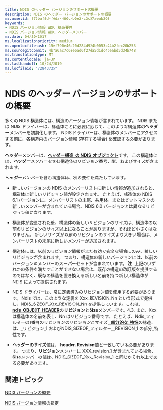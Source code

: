 ```yaml
---
title: NDIS のヘッダー バージョンのサポートの概要
description: NDIS のヘッダー バージョンのサポートの概要
ms.assetid: f73baf8d-f6da-486c-b0e2-c3c57aeab269
keywords:
- NDIS バージョン情報 WDK、構造要件
- NDIS バージョン情報 WDK、ヘッダーメンバー
ms.date: 04/20/2017
ms.localizationpriority: medium
ms.openlocfilehash: 15ef790e46a20d284d924b0053c74b2fec20b253
ms.sourcegitcommit: 4b7a6ac7c68e6ad6f27da5d1dc4deabd5d34b748
ms.translationtype: MT
ms.contentlocale: ja-JP
ms.lasthandoff: 10/24/2019
ms.locfileid: "72843735"
---
```

# <a name="overview-of-ndis-support-for-header-versions"></a>NDIS のヘッダー バージョンのサポートの概要





多くの NDIS 構造体には、構造のバージョン情報が含まれています。 NDIS または NDIS ドライバーは、構造体ごとに必要に応じて、このような構造体の**ヘッダー**メンバーを初期化します。 NDIS ドライバーは、構造体のメンバーにアクセスする前に、各構造内のバージョン情報 (存在する場合) を確認する必要があります。

**ヘッダー**メンバーは、[**ヘッダー構造\_の NDIS\_オブジェクト**](https://docs.microsoft.com/windows-hardware/drivers/ddi/ntddndis/ns-ntddndis-_ndis_object_header)です。 この構造体には、**ヘッダー**メンバーを含む構造体のリビジョン番号、型、およびサイズが含まれます。

**ヘッダー**メンバーを含む構造体は、次の要件を満たしています。

-   新しいバージョンの NDIS のメンバーリストに新しい情報が追加されると、構造体に新しいリビジョン値が設定されます。 たとえば、構造体の NDIS 6.1 バージョンに、メンバーリストの末尾、共用体、またはビットマスクの新しいメンバーが含まれている場合、NDIS 6.0 バージョンとは異なるリビジョン値になります。

-   構造体が変更された後、構造体の新しいリビジョンのサイズは、構造体の以前のリビジョンのサイズ以上になることがありますが、それほど小さくはなりません。 新しいサイズが以前のリビジョンのサイズより大きい場合は、メンバーリストの末尾に新しいメンバーが追加されます。

-   構造体には、以前のリビジョン情報がまだ有効で完全な場合にのみ、新しいリビジョンが含まれます。 つまり、構造体の新しいバージョンには、以前のバージョンのメンバーのスーパーセットが含まれています。
    **注**  上記のいずれかの条件を満たすことができない場合は、既存の構造の改訂版を提供するのではなく、既存の構造を置き換える新しい名前を持つ新しい構造体が NDIS によって提供されます。

     

-   NDIS ドライバーは、常に定義済みのリビジョン値を使用する必要があります。 Ndis では、このような定義を Xxx\_REVISION\_Nn という形式で提供し、NDIS\_SIZEOF\_Xxx\_REVISION\_Nn を提供しています。これは、 [**ndis\_OBJECT\_HEADER**](https://docs.microsoft.com/windows-hardware/drivers/ddi/ntddndis/ns-ntddndis-_ndis_object_header)の**リビジョン**と**Size**メンバーです。4.3. また、Xxx は構造体の名前を表し、Nn はリビジョン番号です。 たとえば、Ndis\_フィルターの1番目のリビジョンのリビジョンとサイズ[ **\_部分的な\_特性**](https://docs.microsoft.com/windows-hardware/drivers/ddi/ndis/ns-ndis-_ndis_filter_partial_characteristics)の構造\_は、\_リビジョン\_1 およびNDIS\_SIZEOF\_フィルター\_\_REVISION\_1 の部分\_特性です。

-   **ヘッダーのサイズ**値は、 **header. Revision**値と一致している必要があります。 つまり、**リビジョン**メンバーに XXX\_revision\_1 が含まれている場合、 **Size**メンバーの値は、NDIS\_SIZEOF\_Xxx\_Revision\_1 と同じかそれ以上である必要があります。

## <a name="related-topics"></a>関連トピック


[NDIS バージョンの概要](overview-of-ndis-versions.md)

[NDIS バージョン情報の指定](specifying-ndis-version-information.md)

 

 






